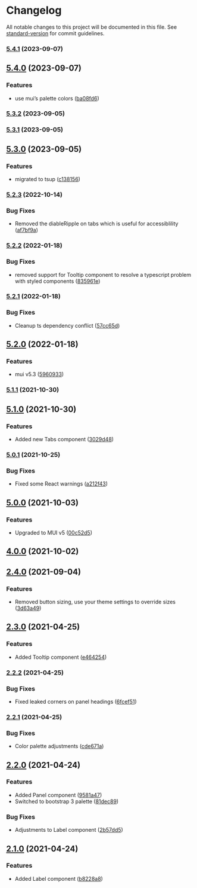 # Changelog

All notable changes to this project will be documented in this file. See [standard-version](https://github.com/conventional-changelog/standard-version) for commit guidelines.

### [5.4.1](https://github.com/claytonfbell/material-ui-bootstrap/compare/v5.4.0...v5.4.1) (2023-09-07)

## [5.4.0](https://github.com/claytonfbell/material-ui-bootstrap/compare/v5.3.2...v5.4.0) (2023-09-07)


### Features

* use mui’s palette colors ([ba08fd6](https://github.com/claytonfbell/material-ui-bootstrap/commit/ba08fd6605bbd8efd2c233a0e09961949ba1ab73))

### [5.3.2](https://github.com/claytonfbell/material-ui-bootstrap/compare/v5.3.1...v5.3.2) (2023-09-05)

### [5.3.1](https://github.com/claytonfbell/material-ui-bootstrap/compare/v5.3.0...v5.3.1) (2023-09-05)

## [5.3.0](https://github.com/claytonfbell/material-ui-bootstrap/compare/v5.2.3...v5.3.0) (2023-09-05)


### Features

* migrated to tsup ([c138156](https://github.com/claytonfbell/material-ui-bootstrap/commit/c138156e2fbba518219b1009c1c0dc7926646ad2))

### [5.2.3](https://github.com/claytonfbell/material-ui-bootstrap/compare/v5.2.2...v5.2.3) (2022-10-14)


### Bug Fixes

* Removed the diableRipple on tabs which is useful for accessiblility ([af7bf9a](https://github.com/claytonfbell/material-ui-bootstrap/commit/af7bf9abfc139ca352a3dfc5c6c67d2135ddff92))

### [5.2.2](https://github.com/claytonfbell/material-ui-bootstrap/compare/v5.2.1...v5.2.2) (2022-01-18)


### Bug Fixes

* removed support for Tooltip component to resolve a typescript problem with styled components ([835961e](https://github.com/claytonfbell/material-ui-bootstrap/commit/835961e9a84c2e4582eff6f3f2dd66f49ac52289))

### [5.2.1](https://github.com/claytonfbell/material-ui-bootstrap/compare/v5.2.0...v5.2.1) (2022-01-18)


### Bug Fixes

* Cleanup ts dependency conflict ([57cc65d](https://github.com/claytonfbell/material-ui-bootstrap/commit/57cc65df463a9c19e64fb30fe03aac49938f18f2))

## [5.2.0](https://github.com/claytonfbell/material-ui-bootstrap/compare/v5.1.1...v5.2.0) (2022-01-18)


### Features

* mui v5.3 ([5960933](https://github.com/claytonfbell/material-ui-bootstrap/commit/5960933b7bb7cc198d80fc3eee7c5d5babd0107b))

### [5.1.1](https://github.com/claytonfbell/material-ui-bootstrap/compare/v5.1.0...v5.1.1) (2021-10-30)

## [5.1.0](https://github.com/claytonfbell/material-ui-bootstrap/compare/v5.0.1...v5.1.0) (2021-10-30)


### Features

* Added new Tabs component ([3029d48](https://github.com/claytonfbell/material-ui-bootstrap/commit/3029d48662d9f6ec851877c393f0bc20b2a20799))

### [5.0.1](https://github.com/claytonfbell/material-ui-bootstrap/compare/v5.0.0...v5.0.1) (2021-10-25)


### Bug Fixes

* Fixed some React warnings ([a212f43](https://github.com/claytonfbell/material-ui-bootstrap/commit/a212f43a5d8a3c0d21da2348ffdf2cfd90f84bb0))

## [5.0.0](https://github.com/claytonfbell/material-ui-bootstrap/compare/v4.0.0...v5.0.0) (2021-10-03)


### Features

* Upgraded to MUI v5 ([00c52d5](https://github.com/claytonfbell/material-ui-bootstrap/commit/00c52d524f29fffd7ce5359b80b54aa73ac22b1d))

## [4.0.0](https://github.com/claytonfbell/material-ui-bootstrap/compare/v2.4.0...v4.0.0) (2021-10-02)

## [2.4.0](https://github.com/claytonfbell/material-ui-bootstrap/compare/v2.3.0...v2.4.0) (2021-09-04)


### Features

* Removed button sizing, use your theme settings to override sizes ([3d63a49](https://github.com/claytonfbell/material-ui-bootstrap/commit/3d63a49da9985e5c70d83bc0def74e6bb736d141))

## [2.3.0](https://github.com/claytonfbell/material-ui-bootstrap/compare/v2.2.2...v2.3.0) (2021-04-25)


### Features

* Added Tooltip component ([e464254](https://github.com/claytonfbell/material-ui-bootstrap/commit/e464254f9f1eae327041a9dc4ebbaa5735ff7bcd))

### [2.2.2](https://github.com/claytonfbell/material-ui-bootstrap/compare/v2.2.1...v2.2.2) (2021-04-25)


### Bug Fixes

* Fixed leaked corners on panel headings ([6fcef51](https://github.com/claytonfbell/material-ui-bootstrap/commit/6fcef51c138a678b0a4b891b988d44f4d9208f0a))

### [2.2.1](https://github.com/claytonfbell/material-ui-bootstrap/compare/v2.2.0...v2.2.1) (2021-04-25)


### Bug Fixes

* Color palette adjustments ([cde671a](https://github.com/claytonfbell/material-ui-bootstrap/commit/cde671a9681f47f0a90a4c3aaec4eeb8cc88277e))

## [2.2.0](https://github.com/claytonfbell/material-ui-bootstrap/compare/v2.1.0...v2.2.0) (2021-04-24)


### Features

* Added Panel component ([9581a47](https://github.com/claytonfbell/material-ui-bootstrap/commit/9581a47090cced9859cbc78895be45c31f337397))
* Switched to bootstrap 3 palette ([81dec89](https://github.com/claytonfbell/material-ui-bootstrap/commit/81dec89fde5eb6ff94c2c8786ba68e3945d94616))


### Bug Fixes

* Adjustments to Label component ([2b57dd5](https://github.com/claytonfbell/material-ui-bootstrap/commit/2b57dd5a29689cab27ca933bca4c6620e3078e38))

## [2.1.0](https://github.com/claytonfbell/material-ui-bootstrap/compare/v2.0.0...v2.1.0) (2021-04-24)


### Features

* Added Label component ([b8228a8](https://github.com/claytonfbell/material-ui-bootstrap/commit/b8228a80f80fd883c808f6fec6a93650edcfa76b))
